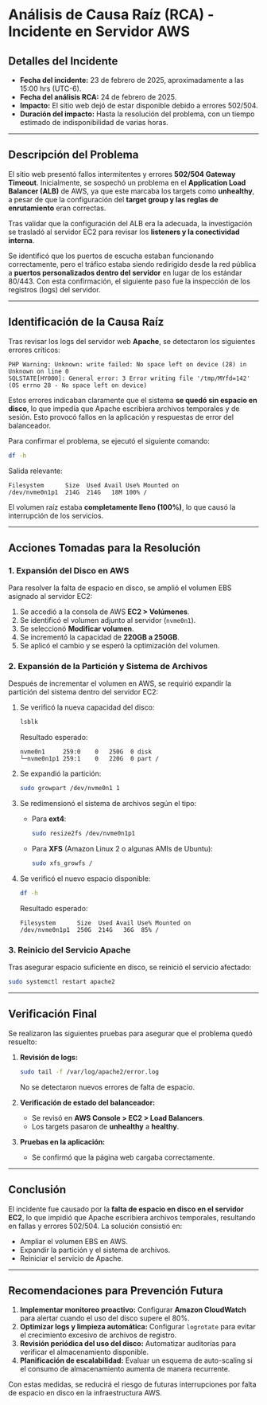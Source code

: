 

# **Análisis de Causa Raíz (RCA) - Incidente en Servidor AWS**

## **Detalles del Incidente**
- **Fecha del incidente:** 23 de febrero de 2025, aproximadamente a las 15:00 hrs (UTC-6).
- **Fecha del análisis RCA:** 24 de febrero de 2025.
- **Impacto:** El sitio web dejó de estar disponible debido a errores 502/504.
- **Duración del impacto:** Hasta la resolución del problema, con un tiempo estimado de indisponibilidad de varias horas.

---
## **Descripción del Problema**
El sitio web presentó fallos intermitentes y errores **502/504 Gateway Timeout**. Inicialmente, se sospechó un problema en el **Application Load Balancer (ALB)** de AWS, ya que este marcaba los targets como **unhealthy**, a pesar de que la configuración del **target group y las reglas de enrutamiento** eran correctas.

Tras validar que la configuración del ALB era la adecuada, la investigación se trasladó al servidor EC2 para revisar los **listeners y la conectividad interna**.

Se identificó que los puertos de escucha estaban funcionando correctamente, pero el tráfico estaba siendo redirigido desde la red pública a **puertos personalizados dentro del servidor** en lugar de los estándar 80/443. Con esta confirmación, el siguiente paso fue la inspección de los registros (logs) del servidor.

---
## **Identificación de la Causa Raíz**
Tras revisar los logs del servidor web **Apache**, se detectaron los siguientes errores críticos:

```
PHP Warning: Unknown: write failed: No space left on device (28) in Unknown on line 0
SQLSTATE[HY000]: General error: 3 Error writing file '/tmp/MYfd=142' (OS errno 28 - No space left on device)
```

Estos errores indicaban claramente que el sistema **se quedó sin espacio en disco**, lo que impedía que Apache escribiera archivos temporales y de sesión. Esto provocó fallos en la aplicación y respuestas de error del balanceador.

Para confirmar el problema, se ejecutó el siguiente comando:
```bash
df -h
```
Salida relevante:
```
Filesystem      Size  Used Avail Use% Mounted on
/dev/nvme0n1p1  214G  214G   18M 100% /
```
El volumen raíz estaba **completamente lleno (100%)**, lo que causó la interrupción de los servicios.

---
## **Acciones Tomadas para la Resolución**
### **1. Expansión del Disco en AWS**
Para resolver la falta de espacio en disco, se amplió el volumen EBS asignado al servidor EC2:

1. Se accedió a la consola de AWS **EC2 > Volúmenes**.
2. Se identificó el volumen adjunto al servidor (`nvme0n1`).
3. Se seleccionó **Modificar volumen**.
4. Se incrementó la capacidad de **220GB a 250GB**.
5. Se aplicó el cambio y se esperó la optimización del volumen.

### **2. Expansión de la Partición y Sistema de Archivos**
Después de incrementar el volumen en AWS, se requirió expandir la partición del sistema dentro del servidor EC2:

1. Se verificó la nueva capacidad del disco:
   ```bash
   lsblk
   ```
   Resultado esperado:
   ```
   nvme0n1     259:0    0   250G  0 disk
   └─nvme0n1p1 259:1    0   220G  0 part /
   ```

2. Se expandió la partición:
   ```bash
   sudo growpart /dev/nvme0n1 1
   ```

3. Se redimensionó el sistema de archivos según el tipo:
   - Para **ext4**:
     ```bash
     sudo resize2fs /dev/nvme0n1p1
     ```
   - Para **XFS** (Amazon Linux 2 o algunas AMIs de Ubuntu):
     ```bash
     sudo xfs_growfs /
     ```

4. Se verificó el nuevo espacio disponible:
   ```bash
   df -h
   ```
   Resultado esperado:
   ```
   Filesystem      Size  Used Avail Use% Mounted on
   /dev/nvme0n1p1  250G  214G   36G  85% /
   ```

### **3. Reinicio del Servicio Apache**
Tras asegurar espacio suficiente en disco, se reinició el servicio afectado:
```bash
sudo systemctl restart apache2
```

---
## **Verificación Final**
Se realizaron las siguientes pruebas para asegurar que el problema quedó resuelto:

1. **Revisión de logs:**
   ```bash
   sudo tail -f /var/log/apache2/error.log
   ```
   No se detectaron nuevos errores de falta de espacio.

2. **Verificación de estado del balanceador:**
   - Se revisó en **AWS Console > EC2 > Load Balancers**.
   - Los targets pasaron de **unhealthy** a **healthy**.

3. **Pruebas en la aplicación:**
   - Se confirmó que la página web cargaba correctamente.

---
## **Conclusión**
El incidente fue causado por la **falta de espacio en disco en el servidor EC2**, lo que impidió que Apache escribiera archivos temporales, resultando en fallas y errores 502/504. La solución consistió en:
- Ampliar el volumen EBS en AWS.
- Expandir la partición y el sistema de archivos.
- Reiniciar el servicio de Apache.

---
## **Recomendaciones para Prevención Futura**
1. **Implementar monitoreo proactivo:** Configurar **Amazon CloudWatch** para alertar cuando el uso del disco supere el 80%.
2. **Optimizar logs y limpieza automática:** Configurar `logrotate` para evitar el crecimiento excesivo de archivos de registro.
3. **Revisión periódica del uso del disco:** Automatizar auditorías para verificar el almacenamiento disponible.
4. **Planificación de escalabilidad:** Evaluar un esquema de auto-scaling si el consumo de almacenamiento aumenta de manera recurrente.

Con estas medidas, se reducirá el riesgo de futuras interrupciones por falta de espacio en disco en la infraestructura AWS.
